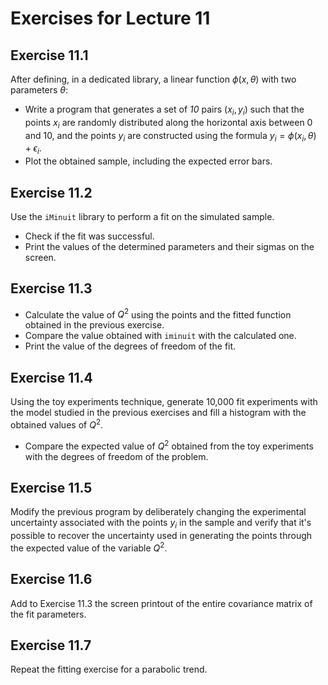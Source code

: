 # Exercises for Lecture 11

## Exercise 11.1

After defining, in a dedicated library,
a linear function $\phi(x, \theta)$ with two parameters $\theta$:
  * Write a program that generates a set of *10* pairs $(x_i, y_i)$
    such that the points $x_i$ are randomly distributed along the horizontal axis
    between 0 and 10, and the points $y_i$ are constructed using the formula $y_i = \phi(x_i, \theta) + \epsilon_i$.
  * Plot the obtained sample, including the expected error bars.

## Exercise 11.2

Use the ```iMinuit``` library to perform a fit on the simulated sample.
  * Check if the fit was successful.
  * Print the values of the determined parameters and their sigmas on the screen.

## Exercise 11.3

  * Calculate the value of $Q^2$ using the points and the fitted function
    obtained in the previous exercise.
  * Compare the value obtained with ```iminuit``` with the calculated one.
  * Print the value of the degrees of freedom of the fit.

## Exercise 11.4

Using the toy experiments technique,
generate 10,000 fit experiments with the model studied in the previous exercises
and fill a histogram with the obtained values of $Q^2$.
  * Compare the expected value of $Q^2$ obtained from the toy experiments
    with the degrees of freedom of the problem.

## Exercise 11.5

Modify the previous program by deliberately changing the experimental uncertainty
associated with the points $y_i$ in the sample and verify that it's possible to recover the 
uncertainty used in generating the points
through the expected value of the variable $Q^2$.

## Exercise 11.6

Add to Exercise 11.3 the screen printout of the entire covariance matrix
of the fit parameters.

## Exercise 11.7

Repeat the fitting exercise for a parabolic trend.
